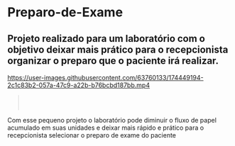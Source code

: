 # Preparo-de-Exame
<h2>Projeto realizado para um laboratório com o objetivo deixar mais prático para o recepcionista organizar o preparo que o paciente irá realizar.</h2

https://user-images.githubusercontent.com/63760133/174449194-2c1c83b2-057a-47c9-a22b-b76bcbd187bb.mp4

><br></br>
<p>Com esse pequeno projeto o laboratório pode diminuir o fluxo de papel acumulado em suas unidades e deixar mais rápido e prático para o recepcionista selecionar o preparo de exame do paciente
  </p>


